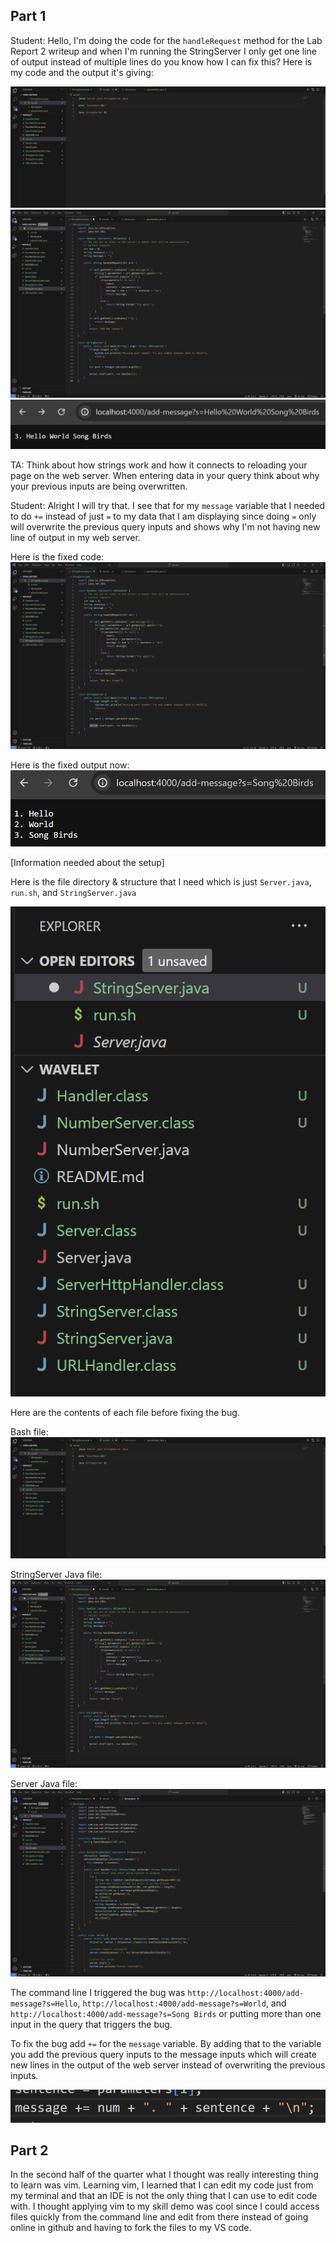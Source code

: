 ## Part 1

Student: Hello, I'm doing the code for the `handleRequest` method for the Lab Report 2 writeup and when I'm running the StringServer I only get one line of output instead of multiple lines do you know how I can fix this? Here is my code and the output it's giving:

![Image](1lab.png)
![Image](3lab.png)
![Image](4lab.png)

TA: Think about how strings work and how it connects to reloading your page on the web server. When entering data in your query think about why your previous inputs are being overwritten.

Student: Alright I will try that. I see that for my `message` variable that I needed to do `+=` instead of just `=` to my data that I am displaying since doing `=` only will overwrite the previous query inputs and shows why I'm not having new line of output in my web server.

Here is the fixed code:
![Image](2lab.png)

Here is the fixed output now:
![Image](6lab.png)

[Information needed about the setup]

Here is the file directory & structure that I need which is just `Server.java`, `run.sh`, and `StringServer.java`

![Image](5lab.png)

Here are the contents of each file before fixing the bug.

Bash file:
![Image](1lab.png)

StringServer Java file:
![Image](3lab.png)

Server Java file:
![Image](9lab.png)

The command line I triggered the bug was `http://localhost:4000/add-message?s=Hello`, `http://localhost:4000/add-message?s=World`, and `http://localhost:4000/add-message?s=Song Birds` or putting more than one input in the query that triggers the bug.

To fix the bug add `+=` for the `message` variable. By adding that to the variable you add the previous query inputs to the message inputs which will create new lines in the output of the web server instead of overwriting the previous inputs.

![Image](8lab.png)

## Part 2

In the second half of the quarter what I thought was really interesting thing to learn
was vim. Learning vim, I learned that I can edit my code just from my terminal and that an
IDE is not the only thing that I can use to edit code with. I thought applying vim to my
skill demo was cool since I could access files quickly from the command line and edit
from there instead of going online in github and having to fork the files to my VS code.
